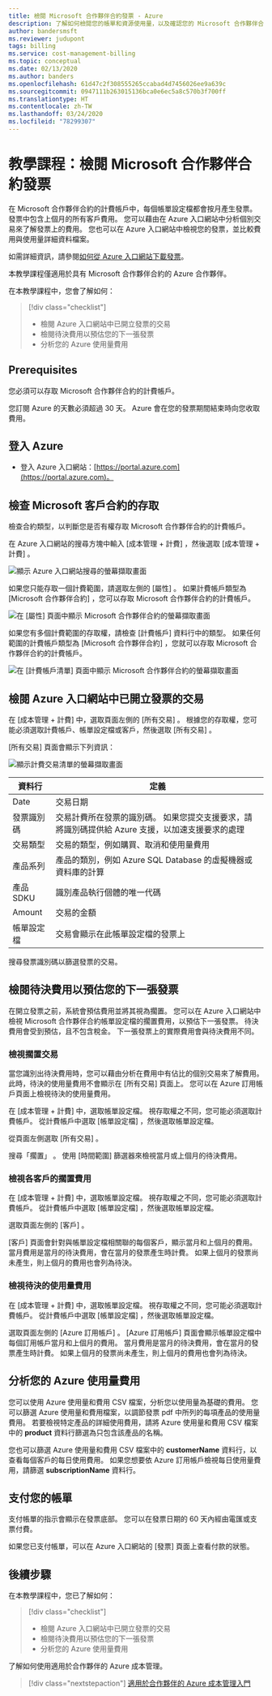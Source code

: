 ```yaml
---
title: 檢閱 Microsoft 合作夥伴合約發票 - Azure
description: 了解如何檢閱您的帳單和資源使用量，以及確認您的 Microsoft 合作夥伴合約發票費用。
author: bandersmsft
ms.reviewer: judupont
tags: billing
ms.service: cost-management-billing
ms.topic: conceptual
ms.date: 02/13/2020
ms.author: banders
ms.openlocfilehash: 61d47c2f308555265ccabad4d7456026ee9a639c
ms.sourcegitcommit: 0947111b263015136bca0e6ec5a8c570b3f700ff
ms.translationtype: HT
ms.contentlocale: zh-TW
ms.lasthandoff: 03/24/2020
ms.locfileid: "78299307"
---
```

# <a name="tutorial-review-your-microsoft-partner-agreement-invoice"></a>教學課程：檢閱 Microsoft 合作夥伴合約發票

 在 Microsoft 合作夥伴合約的計費帳戶中，每個帳單設定檔都會按月產生發票。 發票中包含上個月的所有客戶費用。 您可以藉由在 Azure 入口網站中分析個別交易來了解發票上的費用。 您也可以在 Azure 入口網站中檢視您的發票，並比較費用與使用量詳細資料檔案。

如需詳細資訊，請參閱[如何從 Azure 入口網站下載發票](download-azure-invoice.md)。

本教學課程僅適用於具有 Microsoft 合作夥伴合約的 Azure 合作夥伴。

在本教學課程中，您會了解如何：

> [!div class="checklist"]
> * 檢閱 Azure 入口網站中已開立發票的交易
> * 檢閱待決費用以預估您的下一張發票
> * 分析您的 Azure 使用量費用

## <a name="prerequisites"></a>Prerequisites

您必須可以存取 Microsoft 合作夥伴合約的計費帳戶。

您訂閱 Azure 的天數必須超過 30 天。 Azure 會在您的發票期間結束時向您收取費用。

## <a name="sign-in-to-azure"></a>登入 Azure

- 登入 Azure 入口網站：[https://portal.azure.com](https://portal.azure.com)。

## <a name="check-access-to-a-microsoft-customer-agreement"></a>檢查 Microsoft 客戶合約的存取

檢查合約類型，以判斷您是否有權存取 Microsoft 合作夥伴合約的計費帳戶。

在 Azure 入口網站的搜尋方塊中輸入 [成本管理 + 計費]  ，然後選取 [成本管理 + 計費]  。

![顯示 Azure 入口網站搜尋的螢幕擷取畫面](./media/review-partner-agreement-bill/billing-search-cost-management-billing.png)

如果您只能存取一個計費範圍，請選取左側的 [屬性]  。 如果計費帳戶類型為 [Microsoft 合作夥伴合約]  ，您可以存取 Microsoft 合作夥伴合約的計費帳戶。

![在 [屬性] 頁面中顯示 Microsoft 合作夥伴合約的螢幕擷取畫面](./media/review-partner-agreement-bill/billing-account-properties-partner-agreement.png)

如果您有多個計費範圍的存取權，請檢查 [計費帳戶] 資料行中的類型。 如果任何範圍的計費帳戶類型為 [Microsoft 合作夥伴合約]  ，您就可以存取 Microsoft 合作夥伴合約的計費帳戶。

![在 [計費帳戶清單] 頁面中顯示 Microsoft 合作夥伴合約的螢幕擷取畫面](./media/review-partner-agreement-bill/mpa-in-the-list.png)

## <a name="review-invoiced-transactions-in-the-azure-portal"></a>檢閱 Azure 入口網站中已開立發票的交易

在 [成本管理 + 計費] 中，選取頁面左側的 [所有交易]  。 根據您的存取權，您可能必須選取計費帳戶、帳單設定檔或客戶，然後選取 [所有交易]  。

[所有交易] 頁面會顯示下列資訊：

![顯示計費交易清單的螢幕擷取畫面](./media/review-partner-agreement-bill/all-transactions.png)

|資料行  |定義  |
|---------|---------|
|Date     | 交易日期  |
|發票識別碼     | 交易計費所在發票的識別碼。 如果您提交支援要求，請將識別碼提供給 Azure 支援，以加速支援要求的處理 |
|交易類型     |  交易的類型，例如購買、取消和使用量費用  |
|產品系列     | 產品的類別，例如 Azure SQL Database 的虛擬機器或資料庫的計算|
|產品 SDKU     | 識別產品執行個體的唯一代碼 |
|Amount     |  交易的金額      |
|帳單設定檔     | 交易會顯示在此帳單設定檔的發票上 |

搜尋發票識別碼以篩選發票的交易。

## <a name="review-pending-charges-to-estimate-your-next-invoice"></a>檢閱待決費用以預估您的下一張發票

在開立發票之前，系統會預估費用並將其視為擱置。 您可以在 Azure 入口網站中檢視 Microsoft 合作夥伴合約帳單設定檔的擱置費用，以預估下一張發票。 待決費用會受到預估，且不包含稅金。 下一張發票上的實際費用會與待決費用不同。

### <a name="view-pending-transactions"></a>檢視擱置交易

當您識別出待決費用時，您可以藉由分析在費用中有佔比的個別交易來了解費用。 此時，待決的使用量費用不會顯示在 [所有交易] 頁面上。 您可以在 Azure 訂用帳戶頁面上檢視待決的使用量費用。

在 [成本管理 + 計費] 中，選取帳單設定檔。 視存取權之不同，您可能必須選取計費帳戶。 從計費帳戶中選取 [帳單設定檔]  ，然後選取帳單設定檔。

從頁面左側選取 [所有交易]  。

搜尋「擱置」  。 使用 [時間範圍]  篩選器來檢視當月或上個月的待決費用。

<!-- ![Screenshot that shows the pending transactions list](./media/billing-mpa-understand-your-bill/mpa-billing-profile-pending-transactions.png) -->

### <a name="view-pending-charges-by-customer"></a>檢視各客戶的擱置費用

在 [成本管理 + 計費] 中，選取帳單設定檔。 視存取權之不同，您可能必須選取計費帳戶。 從計費帳戶中選取 [帳單設定檔]  ，然後選取帳單設定檔。

選取頁面左側的 [客戶]  。

<!-- ![screenshot of billing profile customers list](./media/billing-mpa-understand-your-bill/mpa-billing-profile-customers.png) -->

[客戶] 頁面會針對與帳單設定檔相關聯的每個客戶，顯示當月和上個月的費用。 當月費用是當月的待決費用，會在當月的發票產生時計費。 如果上個月的發票尚未產生，則上個月的費用也會列為待決。

### <a name="view-pending-usage-charges"></a>檢視待決的使用量費用

在 [成本管理 + 計費] 中，選取帳單設定檔。 視存取權之不同，您可能必須選取計費帳戶。 從計費帳戶中選取 [帳單設定檔]  ，然後選取帳單設定檔。

選取頁面左側的 [Azure 訂用帳戶]  。 [Azure 訂用帳戶] 頁面會顯示帳單設定檔中每個訂用帳戶當月和上個月的費用。 當月費用是當月的待決費用，會在當月的發票產生時計費。 如果上個月的發票尚未產生，則上個月的費用也會列為待決。

<!--     ![Screenshot that shows the Azure subscriptions list for MPA billing profile](./media/billing-mpa-understand-your-bill/mpa-billing-profile-subscriptions-list.png) -->

## <a name="analyze-your-azure-usage-charges"></a>分析您的 Azure 使用量費用

您可以使用 Azure 使用量和費用 CSV 檔案，分析您以使用量為基礎的費用。 您可以篩選 Azure 使用量和費用檔案，以調節發票 pdf 中所列的每項產品的使用量費用。 若要檢視特定產品的詳細使用費用，請將 Azure 使用量和費用 CSV 檔案中的 **product**  資料行篩選為只包含該產品的名稱。

您也可以篩選 Azure 使用量和費用 CSV 檔案中的 **customerName**  資料行，以查看每個客戶的每日使用費用。 如果您想要依 Azure 訂用帳戶檢視每日使用量費用，請篩選 **subscriptionName**  資料行。

## <a name="pay-your-bill"></a>支付您的帳單

支付帳單的指示會顯示在發票底部。 您可以在發票日期的 60 天內經由電匯或支票付費。

如果您已支付帳單，可以在 Azure 入口網站的 [發票] 頁面上查看付款的狀態。

## <a name="next-steps"></a>後續步驟

在本教學課程中，您已了解如何：

> [!div class="checklist"]
> * 檢閱 Azure 入口網站中已開立發票的交易
> * 檢閱待決費用以預估您的下一張發票
> * 分析您的 Azure 使用量費用

了解如何使用適用於合作夥伴的 Azure 成本管理。

> [!div class="nextstepaction"]
> [適用於合作夥伴的 Azure 成本管理入門](../costs/get-started-partners.md)
